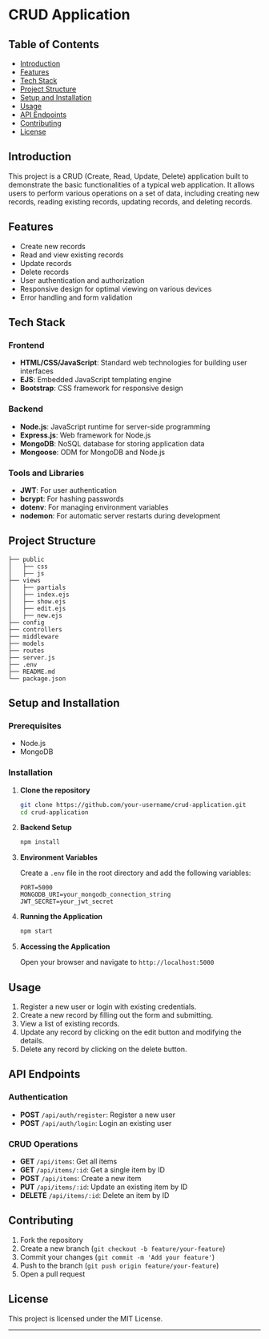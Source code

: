 # CRUD Application

## Table of Contents

- [Introduction](#introduction)
- [Features](#features)
- [Tech Stack](#tech-stack)
- [Project Structure](#project-structure)
- [Setup and Installation](#setup-and-installation)
- [Usage](#usage)
- [API Endpoints](#api-endpoints)
- [Contributing](#contributing)
- [License](#license)

## Introduction

This project is a CRUD (Create, Read, Update, Delete) application built to demonstrate the basic functionalities of a typical web application. It allows users to perform various operations on a set of data, including creating new records, reading existing records, updating records, and deleting records.

## Features

- Create new records
- Read and view existing records
- Update records
- Delete records
- User authentication and authorization
- Responsive design for optimal viewing on various devices
- Error handling and form validation

## Tech Stack

### Frontend

- **HTML/CSS/JavaScript**: Standard web technologies for building user interfaces
- **EJS**: Embedded JavaScript templating engine
- **Bootstrap**: CSS framework for responsive design

### Backend

- **Node.js**: JavaScript runtime for server-side programming
- **Express.js**: Web framework for Node.js
- **MongoDB**: NoSQL database for storing application data
- **Mongoose**: ODM for MongoDB and Node.js

### Tools and Libraries

- **JWT**: For user authentication
- **bcrypt**: For hashing passwords
- **dotenv**: For managing environment variables
- **nodemon**: For automatic server restarts during development

## Project Structure

```
├── public
│   ├── css
│   ├── js
├── views
│   ├── partials
│   ├── index.ejs
│   ├── show.ejs
│   ├── edit.ejs
│   ├── new.ejs
├── config
├── controllers
├── middleware
├── models
├── routes
├── server.js
├── .env
├── README.md
└── package.json
```

## Setup and Installation

### Prerequisites

- Node.js
- MongoDB

### Installation

1. **Clone the repository**

   ```sh
   git clone https://github.com/your-username/crud-application.git
   cd crud-application
   ```

2. **Backend Setup**

   ```sh
   npm install
   ```

3. **Environment Variables**

   Create a `.env` file in the root directory and add the following variables:

   ```env
   PORT=5000
   MONGODB_URI=your_mongodb_connection_string
   JWT_SECRET=your_jwt_secret
   ```

4. **Running the Application**

   ```sh
   npm start
   ```

5. **Accessing the Application**

   Open your browser and navigate to `http://localhost:5000`

## Usage

1. Register a new user or login with existing credentials.
2. Create a new record by filling out the form and submitting.
3. View a list of existing records.
4. Update any record by clicking on the edit button and modifying the details.
5. Delete any record by clicking on the delete button.

## API Endpoints

### Authentication

- **POST** `/api/auth/register`: Register a new user
- **POST** `/api/auth/login`: Login an existing user

### CRUD Operations

- **GET** `/api/items`: Get all items
- **GET** `/api/items/:id`: Get a single item by ID
- **POST** `/api/items`: Create a new item
- **PUT** `/api/items/:id`: Update an existing item by ID
- **DELETE** `/api/items/:id`: Delete an item by ID

## Contributing

1. Fork the repository
2. Create a new branch (`git checkout -b feature/your-feature`)
3. Commit your changes (`git commit -m 'Add your feature'`)
4. Push to the branch (`git push origin feature/your-feature`)
5. Open a pull request

## License

This project is licensed under the MIT License.

---
